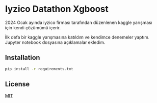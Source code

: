 
# Iyzico Datathon Xgboost 


2024 Ocak ayında iyzico firması tarafından düzenlenen kaggle yarışması için kendi çözümümü içerir.

İlk defa bir kaggle yarışmasına katıldım ve kendimce denemeler yaptım. Jupyter notebook dosyasına açıklamalar ekledim.


## Installation
```bash
pip install -r requirements.txt
```
    
## License

[MIT](https://choosealicense.com/licenses/mit/)

